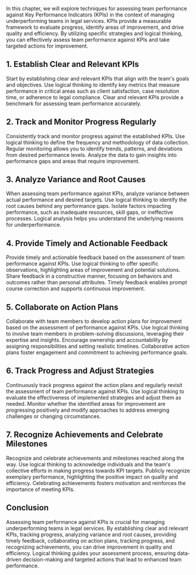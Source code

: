
In this chapter, we will explore techniques for assessing team performance against Key Performance Indicators (KPIs) in the context of managing underperforming teams in legal services. KPIs provide a measurable framework to evaluate progress, identify areas of improvement, and drive quality and efficiency. By utilizing specific strategies and logical thinking, you can effectively assess team performance against KPIs and take targeted actions for improvement.

1\. Establish Clear and Relevant KPIs
------------------------------------

Start by establishing clear and relevant KPIs that align with the team's goals and objectives. Use logical thinking to identify key metrics that measure performance in critical areas such as client satisfaction, case resolution time, or adherence to legal compliance. Clear and relevant KPIs provide a benchmark for assessing team performance accurately.

2\. Track and Monitor Progress Regularly
---------------------------------------

Consistently track and monitor progress against the established KPIs. Use logical thinking to define the frequency and methodology of data collection. Regular monitoring allows you to identify trends, patterns, and deviations from desired performance levels. Analyze the data to gain insights into performance gaps and areas that require improvement.

3\. Analyze Variance and Root Causes
-----------------------------------

When assessing team performance against KPIs, analyze variance between actual performance and desired targets. Use logical thinking to identify the root causes behind any performance gaps. Isolate factors impacting performance, such as inadequate resources, skill gaps, or ineffective processes. Logical analysis helps you understand the underlying reasons for underperformance.

4\. Provide Timely and Actionable Feedback
-----------------------------------------

Provide timely and actionable feedback based on the assessment of team performance against KPIs. Use logical thinking to offer specific observations, highlighting areas of improvement and potential solutions. Share feedback in a constructive manner, focusing on behaviors and outcomes rather than personal attributes. Timely feedback enables prompt course correction and supports continuous improvement.

5\. Collaborate on Action Plans
------------------------------

Collaborate with team members to develop action plans for improvement based on the assessment of performance against KPIs. Use logical thinking to involve team members in problem-solving discussions, leveraging their expertise and insights. Encourage ownership and accountability by assigning responsibilities and setting realistic timelines. Collaborative action plans foster engagement and commitment to achieving performance goals.

6\. Track Progress and Adjust Strategies
---------------------------------------

Continuously track progress against the action plans and regularly revisit the assessment of team performance against KPIs. Use logical thinking to evaluate the effectiveness of implemented strategies and adjust them as needed. Monitor whether the identified areas for improvement are progressing positively and modify approaches to address emerging challenges or changing circumstances.

7\. Recognize Achievements and Celebrate Milestones
--------------------------------------------------

Recognize and celebrate achievements and milestones reached along the way. Use logical thinking to acknowledge individuals and the team's collective efforts in making progress towards KPI targets. Publicly recognize exemplary performance, highlighting the positive impact on quality and efficiency. Celebrating achievements fosters motivation and reinforces the importance of meeting KPIs.

Conclusion
----------

Assessing team performance against KPIs is crucial for managing underperforming teams in legal services. By establishing clear and relevant KPIs, tracking progress, analyzing variance and root causes, providing timely feedback, collaborating on action plans, tracking progress, and recognizing achievements, you can drive improvement in quality and efficiency. Logical thinking guides your assessment process, ensuring data-driven decision-making and targeted actions that lead to enhanced team performance.
